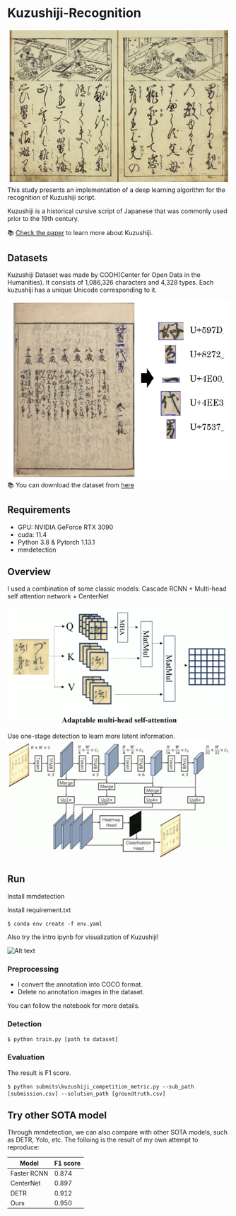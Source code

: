 # Kuzushiji-Recognition
![kz](readme_img/kz.png)
This study presents an implementation of a deep learning algorithm for the recognition of Kuzushiji script.

Kuzushiji is a historical cursive script of Japanese that was commonly used prior to the 19th century. 

📚 [Check the paper](https://arxiv.org/abs/1812.01718) to learn more about Kuzushiji.


## Datasets
Kuzushiji Dataset was made by CODH(Center for Open Data in the Humanities). It consists of 1,086,326 characters and 4,328 types. Each kuzushiji has a unique Unicode corresponding to it. 

![kz2](readme_img/kz2.png)
📚 You can download the dataset from [here](http://codh.rois.ac.jp/char-shape/book/) 

## Requirements
- GPU: NVIDIA GeForce RTX 3090
- cuda: 11.4
- Python 3.8 & Pytorch 1.13.1
- mmdetection

## Overview

I used a combination of some classic models: 
Cascade RCNN + Multi-head self attention network + CenterNet

![Alt text](readme_img/model1.png)

Use one-stage detection to learn more latent information.
![Alt text](readme_img/model2.jpg)
## Run

Install mmdetection

Install requirement.txt

```
$ conda env create -f env.yaml
```

Also try the intro ipynb for visualization of Kuzushiji!

![Alt text](readme_img/image-1.png)

### Preprocessing

- I convert the annotation into COCO format. 
- Delete no annotation images in the dataset.
  
You can follow the notebook for more details.

### Detection

```
$ python train.py [path to dataset]
```

### Evaluation

The result is F1 score.

```
$ python submits\kuzushiji_competition_metric.py --sub_path [submission.csv] --solution_path [groundtruth.csv]
```


## Try other SOTA model
Through mmdetection, we can also compare with other SOTA models, such as DETR, Yolo, etc. The folloing is the result of my own attempt to reproduce: 

|Model                            | F1 score| 
|---------------------------------|-------|
| Faster RCNN | 0.874 | 
| CenterNet | 0.897 | 
|  DETR  | 0.912 |
|  Ours  | 0.950 | 